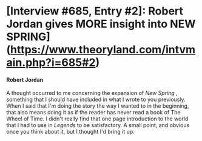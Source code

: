 # [Interview #685, Entry #2]: Robert Jordan gives MORE insight into NEW SPRING](https://www.theoryland.com/intvmain.php?i=685#2)

#### Robert Jordan

A thought occurred to me concerning the expansion of
*New Spring*
, something that I should have included in what I wrote to you previously. When I said that I'm doing the story the way I wanted to in the beginning, that also means doing it as if the reader has never read a book of The Wheel of Time. I didn't really find that one page introduction to the world that I had to use in
*Legends*
to be satisfactory. A small point, and obvious once you think about it, but I thought I'd bring it up.

